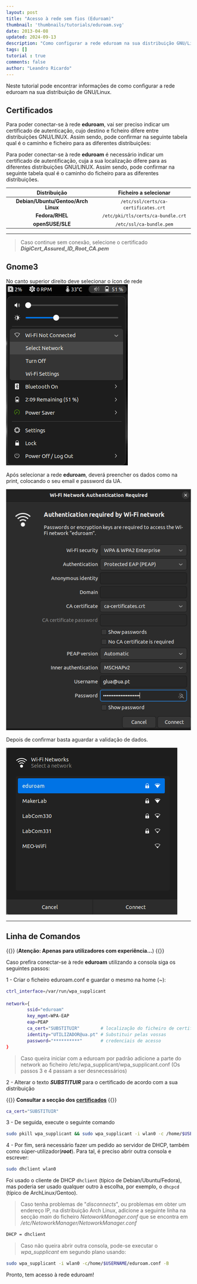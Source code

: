 ```yaml
---
layout: post
title: "Acesso à rede sem fios (Eduroam)"
thumbnail: 'thumbnails/tutorials/eduroam.svg'
date: 2013-04-08
updated: 2024-09-13
description: "Como configurar a rede eduroam na sua distribuição GNU/Linux."
tags: []
tutorial : true
comments: false
author: "Leandro Ricardo"
---
```


Neste tutorial pode encontrar informações de como configurar a rede eduroam na sua distribuição de GNU/Linux.


## Certificados

Para poder conectar-se à rede **eduroam**, vai ser preciso indicar um certificado de autenticação, cujo destino e ficheiro difere entre distribuições GNU/LINUX.
Assim sendo, pode confirmar na seguinte tabela qual é o caminho e ficheiro para as diferentes distribuições:

Para poder conectar-se à rede **eduroam** é necessário indicar um certificado de autentificação, cuja a sua localização difere para as diferentes distribuições GNU/LINUX. Assim sendo, pode confirmar na seguinte tabela qual é o caminho do ficheiro para as diferentes distribuições.

|            Distribuição             |        Ficheiro a selecionar         |
|:-----------------------------------:|:------------------------------------:|
| **Debian/Ubuntu/Gentoo/Arch Linux** | `/etc/ssl/certs/ca-certificates.crt` |
| **Fedora/RHEL**                     | `/etc/pki/tls/certs/ca-bundle.crt`   |
| **openSUSE/SLE**                    | `/etc/ssl/ca-bundle.pem`             |


________________________________

>Caso continue sem conexão, selecione o certificado **_DigiCert_Assured_ID_Root_CA.pem_**

## Gnome3

No canto superior direito deve selecionar o ícon de rede
![gnomeInternetIcon](img/gnome3-1.png)

Após selecionar a rede **eduroam**, deverá preencher os dados como na print, colocando o seu email e password da UA.

![gnomeInternetMenu](img/gnome3-2.png)

Depois de confirmar basta aguardar a validação de dados.

![gnomeInternetLoad](img/gnome3-3.png)

________________________________

<!--## KDE-->

<!--No canto inferior direito selecionar o ícon de rede. -->
<!--![kdeInternetIcon](img/kde-1.png)-->

<!--Após selecionar a rede **eduroam**, deverá preencher os dados como nas secções anteriores. (ex: [Unity](#unity))-->

<!--![kdeInternetMenu](img/kde-2.png)-->

<!--Despois de confirmar os dados inseridos, estes serão validados e terá a conexão com a rede **eduroam**.-->

<!--![kdeInternetLoad](img/kde-3.png)-->

<!--________________________________-->

## Linha de Comandos

{{<callout type="warning">}}
(**Atenção: Apenas para utilizadores com experiência...**)
{{</callout>}}

Caso prefira conectar-se à rede **eduroam** utilizando a consola siga os seguintes passos:

1 - Criar o ficheiro eduroam.conf e guardar o mesmo na home (~):

```bash
ctrl_interface=/var/run/wpa_supplicant

network={
        ssid="eduroam"
        key_mgmt=WPA-EAP
        eap=PEAP
        ca_cert="SUBSTITUIR"		# localização do ficheiro de certificados
        identity="UTILIZADOR@ua.pt"	# Substituir pelas vossas
        password="**********"		# credenciais de acesso
}
```
> Caso queira iniciar com a eduroam por padrão adicione a parte do network ao ficheiro /etc/wpa_supplicant/wpa_supplicant.conf (Os passos 3 e 4 passam a ser desnecessários)

2 - Alterar o texto ***SUBSTITUIR*** para o certificado de acordo com a sua distribuição

{{<callout type="info">}}
**Consultar a secção dos [certificados](#certificados)**
{{</callout>}}

```bash
ca_cert="SUBSTITUIR"
```

3 - De seguida, execute o seguinte comando

```bash
sudo pkill wpa_supplicant && sudo wpa_supplicant -i wlan0 -c /home/$USERNAME/eduroam.conf
```

4 - Por fim, será necessário fazer um pedido ao servidor de DHCP, também como súper-utilizador(___root___). Para tal, é preciso abrir outra consola e escrever:

```bash
sudo dhclient wlan0
```

Foi usado o cliente de DHCP `dhclient` (típico de Debian/Ubuntu/Fedora), mas poderia ser usado qualquer outro à escolha, por exemplo, o `dhcpcd` (típico de ArchLinux/Gentoo).

> Caso tenha problemas de "_disconnects_", ou problemas em obter um endereço IP, na distribuição Arch Linux, adicione a seguinte linha na secção _main_ do ficheiro _NetoworkManager.conf_ que se encontra em */etc/NetoworkManager/NetoworkManager.conf*
```bash
DHCP = dhclient
```

> Caso não queira abrir outra consola, pode-se executar o _wpa_supplicant_ em segundo plano usando:
~~~bash
sudo wpa_supplicant -i wlan0 -c/home/$USERNAME/eduroam.conf -B
~~~

Pronto, tem acesso à rede eduroam!
